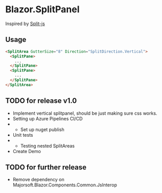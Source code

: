 # Blazor.SplitPanel
Inspired by [Split-js](https://split.js.org/) 

## Usage
```HTML
<SplitArea GutterSize="8" Direction="SplitDirection.Vertical">
  <SplitPane>
    ...
  </SplitPane>
  <SplitPane>
    ...
  </SplitPane>
</SplitArea>
```

## TODO for release v1.0
- Implement vertical splitpanel, should be just making sure css works.
- Setting up Azure Pipelines CI/CD
- - Set up nuget publish 
- Unit tests
- - Testing nested SplitAreas
- Create Demo

## TODO for further release
- Remove dependency on Majorsoft.Blazor.Components.Common.JsInterop
